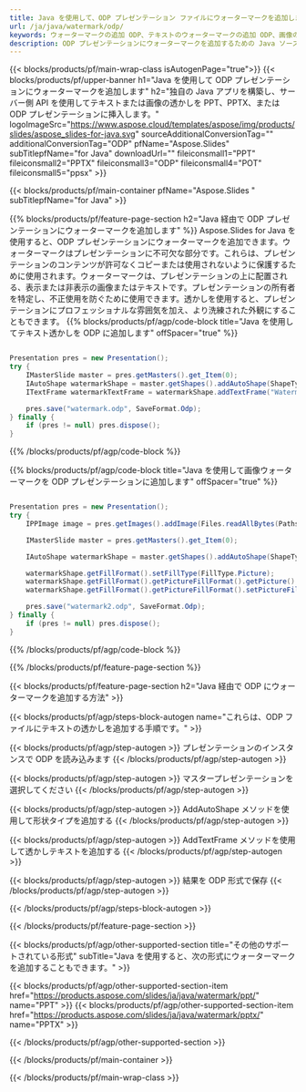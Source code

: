 ```yaml
---
title: Java を使用して、ODP プレゼンテーション ファイルにウォーターマークを追加します
url: /ja/java/watermark/odp/
keywords: ウォーターマークの追加 ODP、テキストのウォーターマークの追加 ODP、画像のウォーターマークの追加 ODP
description: ODP プレゼンテーションにウォーターマークを追加するための Java ソース コード。
---
```


{{< blocks/products/pf/main-wrap-class isAutogenPage="true">}}
{{< blocks/products/pf/upper-banner h1="Java を使用して ODP プレゼンテーションにウォーターマークを追加します" h2="独自の Java アプリを構築し、サーバー側 API を使用してテキストまたは画像の透かしを PPT、PPTX、または ODP プレゼンテーションに挿入します。" logoImageSrc="https://www.aspose.cloud/templates/aspose/img/products/slides/aspose_slides-for-java.svg" sourceAdditionalConversionTag="" additionalConversionTag="ODP" pfName="Aspose.Slides" subTitlepfName="for Java" downloadUrl="" fileiconsmall1="PPT" fileiconsmall2="PPTX" fileiconsmall3="ODP" fileiconsmall4="POT" fileiconsmall5="ppsx" >}}

{{< blocks/products/pf/main-container pfName="Aspose.Slides " subTitlepfName="for Java" >}}

{{% blocks/products/pf/feature-page-section  h2="Java 経由で ODP プレゼンテーションにウォーターマークを追加します" %}}
Aspose.Slides for Java を使用すると、ODP プレゼンテーションにウォーターマークを追加できます。ウォーターマークはプレゼンテーションに不可欠な部分です。これらは、プレゼンテーションのコンテンツが許可なくコピーまたは使用されないように保護するために使用されます。ウォーターマークは、プレゼンテーションの上に配置される、表示または非表示の画像またはテキストです。プレゼンテーションの所有者を特定し、不正使用を防ぐために使用できます。透かしを使用すると、プレゼンテーションにプロフェッショナルな雰囲気を加え、より洗練された外観にすることもできます。 
{{% blocks/products/pf/agp/code-block title="Java を使用してテキスト透かしを ODP に追加します" offSpacer="true" %}}

```java

Presentation pres = new Presentation();
try {
    IMasterSlide master = pres.getMasters().get_Item(0);
    IAutoShape watermarkShape = master.getShapes().addAutoShape(ShapeType.Triangle, 0, 0, 0, 0);
    ITextFrame watermarkTextFrame = watermarkShape.addTextFrame("Watermark");

    pres.save("watermark.odp", SaveFormat.Odp);
} finally {
    if (pres != null) pres.dispose();
}
```

{{% /blocks/products/pf/agp/code-block %}}

{{% blocks/products/pf/agp/code-block title="Java を使用して画像ウォーターマークを ODP プレゼンテーションに追加します" offSpacer="true" %}}

```java

Presentation pres = new Presentation();
try {
    IPPImage image = pres.getImages().addImage(Files.readAllBytes(Paths.get("watermark.png")));

    IMasterSlide master = pres.getMasters().get_Item(0);

    IAutoShape watermarkShape = master.getShapes().addAutoShape(ShapeType.Triangle, 0, 0, 100, 100);

    watermarkShape.getFillFormat().setFillType(FillType.Picture);
    watermarkShape.getFillFormat().getPictureFillFormat().getPicture().setImage(image);
    watermarkShape.getFillFormat().getPictureFillFormat().setPictureFillMode(PictureFillMode.Stretch);

    pres.save("watermark2.odp", SaveFormat.Odp);
} finally {
    if (pres != null) pres.dispose();
}
```

{{% /blocks/products/pf/agp/code-block %}}

{{% /blocks/products/pf/feature-page-section %}}

{{< blocks/products/pf/feature-page-section  h2="Java 経由で ODP にウォーターマークを追加する方法" >}}

{{< blocks/products/pf/agp/steps-block-autogen name="これらは、ODP ファイルにテキストの透かしを追加する手順です。" >}}

{{< blocks/products/pf/agp/step-autogen >}}
プレゼンテーションのインスタンスで ODP を読み込みます
{{< /blocks/products/pf/agp/step-autogen >}}

{{< blocks/products/pf/agp/step-autogen >}}
マスタープレゼンテーションを選択してください
{{< /blocks/products/pf/agp/step-autogen >}}

{{< blocks/products/pf/agp/step-autogen >}}
AddAutoShape メソッドを使用して形状タイプを追加する
{{< /blocks/products/pf/agp/step-autogen >}}

{{< blocks/products/pf/agp/step-autogen >}}
AddTextFrame メソッドを使用して透かしテキストを追加する
{{< /blocks/products/pf/agp/step-autogen >}}

{{< blocks/products/pf/agp/step-autogen >}}
結果を ODP 形式で保存
{{< /blocks/products/pf/agp/step-autogen >}}

{{< /blocks/products/pf/agp/steps-block-autogen >}}

{{< /blocks/products/pf/feature-page-section >}}

{{< blocks/products/pf/agp/other-supported-section title="その他のサポートされている形式" subTitle="Java を使用すると、次の形式にウォーターマークを追加することもできます。" >}}

{{< blocks/products/pf/agp/other-supported-section-item href="https://products.aspose.com/slides/ja/java/watermark/ppt/" name="PPT" >}}
{{< blocks/products/pf/agp/other-supported-section-item href="https://products.aspose.com/slides/ja/java/watermark/pptx/" name="PPTX" >}}


{{< /blocks/products/pf/agp/other-supported-section >}}

{{< /blocks/products/pf/main-container >}}
    
{{< /blocks/products/pf/main-wrap-class >}}